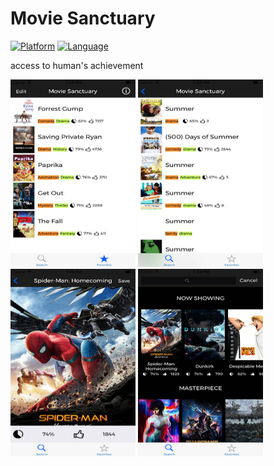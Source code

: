 # Movie Sanctuary

[![Platform](http://img.shields.io/badge/platform-ios-blue.svg?style=flat)](https://developer.apple.com/iphone/index.action)
[![Language](http://img.shields.io/badge/language-swift-brightgreen.svg?style=flat)](https://developer.apple.com/swift)

access to human's achievement

<div>
	<img src="https://github.com/creaaa/MovieSanctuary/blob/master/Screenshots/ms1min.jpg" width="200px" height="300px">
	<img src="https://github.com/creaaa/MovieSanctuary/blob/master/Screenshots/ms2min.jpg" width="200px" height="300px">
	<img src="https://github.com/creaaa/MovieSanctuary/blob/master/Screenshots/ms3min.jpg" width="200px" height="300px">
	<img src="https://github.com/creaaa/MovieSanctuary/blob/master/Screenshots/ms4min.jpg" width="200px" height="300px">
</div>